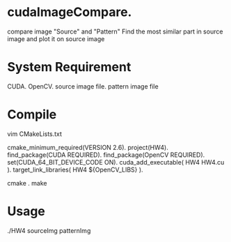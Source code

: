 # cudaImageCompare.
compare image "Source" and "Pattern"
Find the most similar part in source image and plot it on source image

# System Requirement
CUDA. 
OpenCV. 
source image file. 
pattern image file  

# Compile
vim CMakeLists.txt

cmake_minimum_required(VERSION 2.6). 
project(HW4). 
find_package(CUDA REQUIRED). 
find_package(OpenCV REQUIRED). 
set(CUDA_64_BIT_DEVICE_CODE ON). 
cuda_add_executable( HW4 HW4.cu ). 
target_link_libraries( HW4 ${OpenCV_LIBS} ). 

cmake .
make

# Usage
./HW4 sourceImg patternImg
